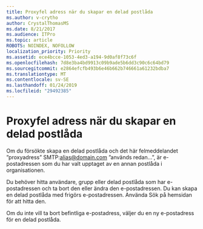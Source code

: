 ```yaml
---
title: Proxyfel adress när du skapar en delad postlåda
ms.author: v-crytho
author: CrystalThomasMS
ms.date: 8/21/2017
ms.audience: ITPro
ms.topic: article
ROBOTS: NOINDEX, NOFOLLOW
localization_priority: Priority
ms.assetid: ece4bcce-1053-4ed3-a194-9d0af8f73c6f
ms.openlocfilehash: 7d8e3ba4bd9913c09b9ade5b6dd3c90c6c64bd79
ms.sourcegitcommit: e2864efcfb493b6e46b662b746661a61232bdba7
ms.translationtype: MT
ms.contentlocale: sv-SE
ms.lasthandoff: 01/24/2019
ms.locfileid: "29492385"
---
```

# <a name="proxy-address-error-while-creating-a-shared-mailbox"></a>Proxyfel adress när du skapar en delad postlåda

Om du försökte skapa en delad postlåda och det här felmeddelandet ”proxyadress” SMTP:alias@domain.com ”används redan...”, är e-postadressen som du har valt upptaget av en annan postlåda i organisationen.
  
Du behöver hitta användare, grupp eller delad postlåda som har e-postadressen och ta bort den eller ändra den e-postadressen. Du kan skapa en delad postlåda med frigörs e-postadressen. Använda Sök på hemsidan för att hitta den.
  
Om du inte vill ta bort befintliga e-postadress, väljer du en ny e-postadress för en delad postlåda.
  

